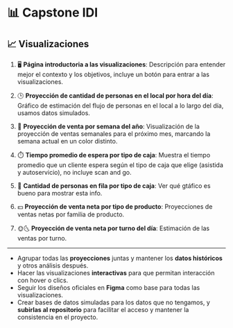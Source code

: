 # 📊 Capstone IDI

## 📈 Visualizaciones

1. 🖥️ **Página introductoria a las visualizaciones**: Descripción para entender mejor el contexto y los objetivos, incluye un botón para entrar a las visualizaciones.

2. 🕒 **Proyección de cantidad de personas en el local por hora del día**: Gráfico de estimación del flujo de personas en el local a lo largo del día, usamos datos simulados.

3. 📅 **Proyección de venta por semana del año**: Visualización de la proyección de ventas semanales para el próximo mes, marcando la semana actual en un color distinto.

4. ⏱️ **Tiempo promedio de espera por tipo de caja**: Muestra el tiempo promedio que un cliente espera según el tipo de caja que elige (asistida y autoservicio), no incluye scan and go.

5. 👥 **Cantidad de personas en fila por tipo de caja**: Ver qué gtáfico es bueno para mostrar esta info.

6. 💵 **Proyección de venta neta por tipo de producto**: Proyecciones de ventas netas por familia de producto.

7. 🌞🌜 **Proyección de venta neta por turno del día**: Estimación de las ventas por turno.

---
- Agrupar todas las **proyecciones** juntas y mantener los **datos históricos** y otros análisis después.
- Hacer las visualizaciones **interactivas** para que permitan interacción con hover o clics.
- Seguir los diseños oficiales en **Figma** como base para todas las visualizaciones.
- Crear bases de datos simuladas para los datos que no tengamos, y **subirlas al repositorio** para facilitar el acceso y mantener la consistencia en el proyecto.


